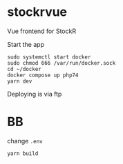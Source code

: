 # stockrvue

Vue frontend for StockR

Start the app

```
sudo systemctl start docker
sudo chmod 666 /var/run/docker.sock
cd ~/docker
docker compose up php74
yarn dev
```

Deploying is via ftp

# BB

change `.env`

```
yarn build
```
